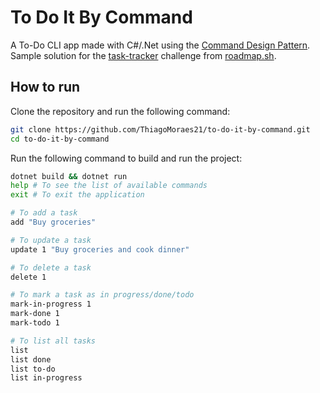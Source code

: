 # To Do It By Command

A To-Do CLI app made with C#/.Net using the [Command Design Pattern](https://refactoring.guru/design-patterns/command).
Sample solution for the [task-tracker](https://roadmap.sh/projects/task-tracker) challenge from [roadmap.sh](https://roadmap.sh/).

## How to run

Clone the repository and run the following command:

```bash
git clone https://github.com/ThiagoMoraes21/to-do-it-by-command.git
cd to-do-it-by-command
```

Run the following command to build and run the project:

```bash
dotnet build && dotnet run
help # To see the list of available commands
exit # To exit the application

# To add a task
add "Buy groceries"

# To update a task
update 1 "Buy groceries and cook dinner"

# To delete a task
delete 1

# To mark a task as in progress/done/todo
mark-in-progress 1
mark-done 1
mark-todo 1

# To list all tasks
list
list done
list to-do
list in-progress
```
